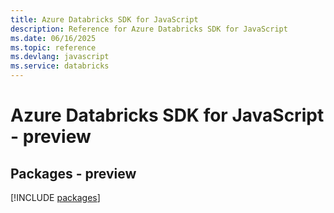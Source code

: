 ```yaml
---
title: Azure Databricks SDK for JavaScript
description: Reference for Azure Databricks SDK for JavaScript
ms.date: 06/16/2025
ms.topic: reference
ms.devlang: javascript
ms.service: databricks
---
```

# Azure Databricks SDK for JavaScript - preview
## Packages - preview
[!INCLUDE [packages](databricks-index.md)]
